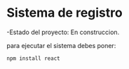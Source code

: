 <h1>Sistema de registro</h1>

-Estado del proyecto: En construccion. 

para ejecutar el sistema debes poner: 

```npm install react ```
